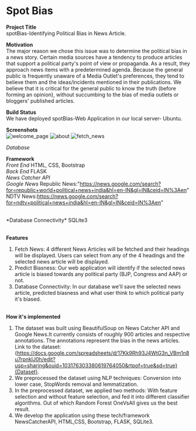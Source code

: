 # Spot Bias

**Project Title**<br>
spotBias-Identifying Political Bias in News Article.<br>

**Motivation**<br>
The major reason we chose this issue was to determine the political bias in a news story. Certain media sources have a tendency to produce articles that support a political party's point of view or propaganda. As a result, they approach news items with a predetermined agenda. Because the general public is frequently unaware of a Media Outlet's preferences, they tend to believe them and the ideas/incidents mentioned in their publications. We believe that it is critical for the general public to know the truth (before forming an opinion), without succumbing to the bias of media outlets or bloggers' published articles.<br>

**Build Status**<br>
We have deployed spotBias-Web Application in our local server- Ubuntu.<br>

**Screenshots**<br>
![welcome_page](https://user-images.githubusercontent.com/41499024/165491946-48a8d7a1-dbe2-41cc-b889-0d116223eec4.PNG)
![about](https://user-images.githubusercontent.com/41499024/165491998-8f41cf8a-abe7-4081-9af8-f38a75e70afa.PNG)
![fetch_news](https://user-images.githubusercontent.com/41499024/165492028-0f14421c-e0a1-4be2-a3da-ceb08f6c1898.PNG)

*Database*



**Framework**<br>
*Front End* HTML, CSS, Bootstrap <br>
*Back End* FLASK <br>
*News Catcher API* <br>
*Google News* 
Republic News:"https://news.google.com/search?for=republic+world+political+news+india&hl=en-IN&gl=IN&ceid=IN%3Aen"
NDTV News:https://news.google.com/search?for=ndtv+political+news+india&hl=en-IN&gl=IN&ceid=IN%3Aen"

<br>
*Database Connectivity* SQLite3 <br><br>

**Features**<br>
1. Fetch News: 4 different News Articles will be fetched and their headings will be displayed. Users can select from any of the 4 headings and the selected news article will be displayed.
2. Predict Biasness: Our web application will identify if the selected news article is biased towards any political party (BJP, Congress and AAP) or not.
3. Database Connectivity: In our database we'll save the selected news article, predicted biasness and what user think to which political party it's biased.<br><br>

**How it's implemented**<br>
1. The dataset was built using BeautifulSoup on News Catcher API and Google News.It currently consists of roughly 900 articles and respective annotations. The annotations represent the bias in the news articles. Link to the dataset:{https://docs.google.com/spreadsheets/d/17Kk9Rh93J4WtG3n_VBm1n8u7rpnklJ0h/edit?usp=sharing&ouid=103176303380619764050&rtpof=true&sd=true}{Dataset}.
2. We preprocessed the dataset using NLP techniques: Conversion into lower case, StopWords removal and lemmatization.
3. In the preprocessed dataset, we applied two methods: With feature selection and without feature selection, and fed it into different classifier algorithms. Out of which Random Forest OneVsAll gives us the best result.
4. We develop the application using these tech/framework NewsCatcherAPI, HTML,CSS, Bootstrap, FLASK, SQLite3.

